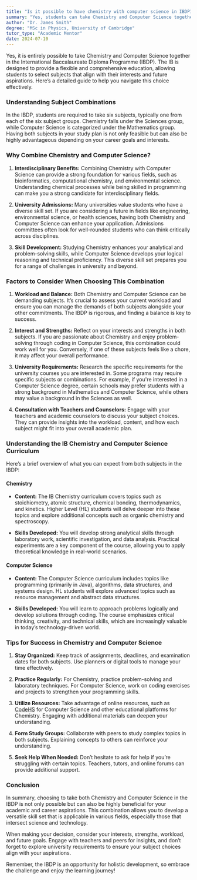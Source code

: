 ```yaml
---
title: "Is it possible to have chemistry with computer science in IBDP1 (International Baccalaureate)?"
summary: "Yes, students can take Chemistry and Computer Science together in the International Baccalaureate Diploma Programme for a flexible education."
author: "Dr. James Smith"
degree: "MSc in Physics, University of Cambridge"
tutor_type: "Academic Mentor"
date: 2024-07-10
---
```


Yes, it is entirely possible to take Chemistry and Computer Science together in the International Baccalaureate Diploma Programme (IBDP). The IB is designed to provide a flexible and comprehensive education, allowing students to select subjects that align with their interests and future aspirations. Here’s a detailed guide to help you navigate this choice effectively.

### Understanding Subject Combinations

In the IBDP, students are required to take six subjects, typically one from each of the six subject groups. Chemistry falls under the Sciences group, while Computer Science is categorized under the Mathematics group. Having both subjects in your study plan is not only feasible but can also be highly advantageous depending on your career goals and interests.

### Why Combine Chemistry and Computer Science?

1. **Interdisciplinary Benefits:** Combining Chemistry with Computer Science can provide a strong foundation for various fields, such as bioinformatics, computational chemistry, and environmental science. Understanding chemical processes while being skilled in programming can make you a strong candidate for interdisciplinary fields.

2. **University Admissions:** Many universities value students who have a diverse skill set. If you are considering a future in fields like engineering, environmental science, or health sciences, having both Chemistry and Computer Science can enhance your application. Admissions committees often look for well-rounded students who can think critically across disciplines.

3. **Skill Development:** Studying Chemistry enhances your analytical and problem-solving skills, while Computer Science develops your logical reasoning and technical proficiency. This diverse skill set prepares you for a range of challenges in university and beyond.

### Factors to Consider When Choosing This Combination

1. **Workload and Balance:** Both Chemistry and Computer Science can be demanding subjects. It’s crucial to assess your current workload and ensure you can manage the demands of both subjects alongside your other commitments. The IBDP is rigorous, and finding a balance is key to success.

2. **Interest and Strengths:** Reflect on your interests and strengths in both subjects. If you are passionate about Chemistry and enjoy problem-solving through coding in Computer Science, this combination could work well for you. Conversely, if one of these subjects feels like a chore, it may affect your overall performance.

3. **University Requirements:** Research the specific requirements for the university courses you are interested in. Some programs may require specific subjects or combinations. For example, if you're interested in a Computer Science degree, certain schools may prefer students with a strong background in Mathematics and Computer Science, while others may value a background in the Sciences as well.

4. **Consultation with Teachers and Counselors:** Engage with your teachers and academic counselors to discuss your subject choices. They can provide insights into the workload, content, and how each subject might fit into your overall academic plan.

### Understanding the IB Chemistry and Computer Science Curriculum

Here’s a brief overview of what you can expect from both subjects in the IBDP:

#### Chemistry

- **Content:** The IB Chemistry curriculum covers topics such as stoichiometry, atomic structure, chemical bonding, thermodynamics, and kinetics. Higher Level (HL) students will delve deeper into these topics and explore additional concepts such as organic chemistry and spectroscopy.
  
- **Skills Developed:** You will develop strong analytical skills through laboratory work, scientific investigation, and data analysis. Practical experiments are a key component of the course, allowing you to apply theoretical knowledge in real-world scenarios.

#### Computer Science

- **Content:** The Computer Science curriculum includes topics like programming (primarily in Java), algorithms, data structures, and systems design. HL students will explore advanced topics such as resource management and abstract data structures.

- **Skills Developed:** You will learn to approach problems logically and develop solutions through coding. The course emphasizes critical thinking, creativity, and technical skills, which are increasingly valuable in today’s technology-driven world.

### Tips for Success in Chemistry and Computer Science

1. **Stay Organized:** Keep track of assignments, deadlines, and examination dates for both subjects. Use planners or digital tools to manage your time effectively.

2. **Practice Regularly:** For Chemistry, practice problem-solving and laboratory techniques. For Computer Science, work on coding exercises and projects to strengthen your programming skills.

3. **Utilize Resources:** Take advantage of online resources, such as [CodeHS](http://help.codehs.com/en/articles/5441775-ib-computer-science-standard-level) for Computer Science and other educational platforms for Chemistry. Engaging with additional materials can deepen your understanding.

4. **Form Study Groups:** Collaborate with peers to study complex topics in both subjects. Explaining concepts to others can reinforce your understanding.

5. **Seek Help When Needed:** Don’t hesitate to ask for help if you’re struggling with certain topics. Teachers, tutors, and online forums can provide additional support.

### Conclusion

In summary, choosing to take both Chemistry and Computer Science in the IBDP is not only possible but can also be highly beneficial for your academic and career aspirations. This combination allows you to develop a versatile skill set that is applicable in various fields, especially those that intersect science and technology.

When making your decision, consider your interests, strengths, workload, and future goals. Engage with teachers and peers for insights, and don’t forget to explore university requirements to ensure your subject choices align with your aspirations.

Remember, the IBDP is an opportunity for holistic development, so embrace the challenge and enjoy the learning journey!
    